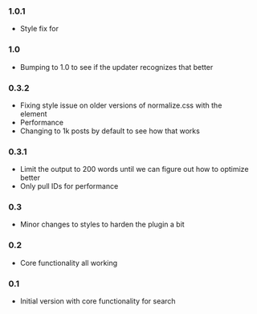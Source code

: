 ### 1.0.1
* Style fix for <summary>

### 1.0
* Bumping to 1.0 to see if the updater recognizes that better

### 0.3.2
* Fixing style issue on older versions of normalize.css with the <summary> element
* Performance
* Changing to 1k posts by default to see how that works

### 0.3.1
* Limit the output to 200 words until we can figure out how to optimize better
* Only pull IDs for performance

### 0.3
* Minor changes to styles to harden the plugin a bit

### 0.2 
* Core functionality all working

### 0.1
* Initial version with core functionality for search






